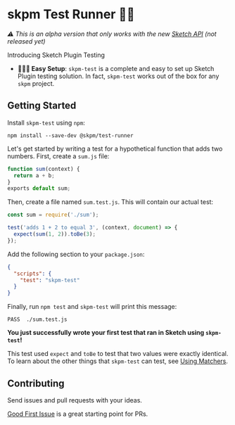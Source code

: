 # skpm Test Runner 🏃🏽

_⚠️ This is an alpha version that only works with the new [Sketch API](https://github.com/BohemianCoding/SketchAPI) (not released yet)_

Introducing Sketch Plugin Testing

- **👩🏻‍💻 Easy Setup**: `skpm-test` is a complete and easy to set up Sketch Plugin testing solution. In fact, `skpm-test` works out of the box for any `skpm` project.

## Getting Started

Install `skpm-test` using `npm`:

```
npm install --save-dev @skpm/test-runner
```

Let's get started by writing a test for a hypothetical function that adds two numbers. First, create a `sum.js` file:

```javascript
function sum(context) {
  return a + b;
}
exports default sum;
```

Then, create a file named `sum.test.js`. This will contain our actual test:

```javascript
const sum = require('./sum');

test('adds 1 + 2 to equal 3', (context, document) => {
  expect(sum(1, 2)).toBe(3);
});
```

Add the following section to your `package.json`:

```json
{
  "scripts": {
    "test": "skpm-test"
  }
}
```

Finally, run `npm test` and `skpm-test` will print this message:

```
PASS  ./sum.test.js
```

**You just successfully wrote your first test that ran in Sketch using `skpm-test`!**

This test used `expect` and `toBe` to test that two values were exactly identical. To learn about the other things that `skpm-test` can test, see [Using Matchers](https://facebook.github.io/jest/docs/en/using-matchers.html).

## Contributing

Send issues and pull requests with your ideas.

[Good First Issue](https://github.com/skpm/skpm/issues?q=is%3Aopen+label%3A%22good+first+issue%22+label%3Atester) is a great starting point for PRs.
